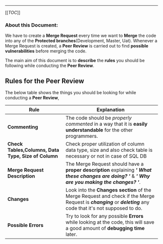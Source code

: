 <hr>

[[_TOC_]]

### About this Document:

We have to create a **Merge Request** every time we want to **Merge** the code into any of the **Protected branches**(Development, Master, Uat). Whenever a Merge Request is created, a **Peer Review** is carried out to find **possible vulnerabilities** before merging the code.

The main aim of this document is to **describe** the **rules** you should be following while conducting the **Peer Review**. 

## Rules for the Peer Review

The below table shows the things you should be looking for while conducting a **Peer Review**,

| Rule | Explanation |
| ------ | ------ |
| **Commenting** | The code should be _properly commented_ in a way that it is **easily understandable** for the other programmers. |
| **Check Tables,Columns, Data Type, Size of Column** | Check proper utilization of column data type, size and also check table is necessary or not in case of SQL DB |
| **Merge Request Description** | The Merge Request should have a **proper description** explaining _**' What these changes are doing? '**_ & _**' Why are you making the changes? '**_.| 
| **Changes** | Look into the **Changes section** of the Merge Request and check if the Merge Request is _**changing**_ or _**deleting**_ any code that it's not supposed to do. |
| **Possible Errors** | Try to look for any possible **Errors** while looking at the code, this will save a good amount of **debugging time** later. |